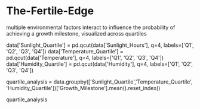 # The-Fertile-Edge

multiple environmental factors interact to influence the probability of achieving a growth milestone, visualized across quartiles

data['Sunlight_Quartile'] = pd.qcut(data['Sunlight_Hours'], q=4, labels=['Q1', 'Q2', 'Q3', 'Q4'])
data['Temperature_Quartile'] = pd.qcut(data['Temperature'], q=4, labels=['Q1', 'Q2', 'Q3', 'Q4'])
data['Humidity_Quartile'] = pd.qcut(data['Humidity'], q=4, labels=['Q1', 'Q2', 'Q3', 'Q4'])

quartile_analysis = data.groupby(['Sunlight_Quartile','Temperature_Quartile', 'Humidity_Quartile'])['Growth_Milestone'].mean().reset_index()

quartile_analysis
